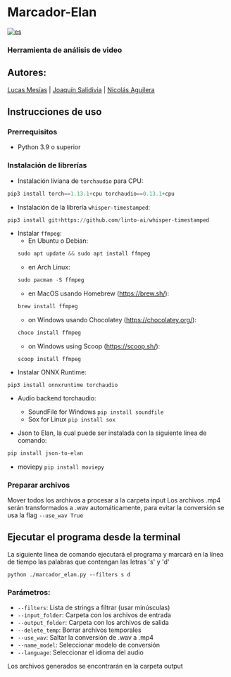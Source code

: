# Marcador-Elan
[![es](https://img.shields.io/badge/lang-es-yellow.svg)](https://github.com/Klefur/Marcador-Elan/blob/main/README.es.md)
### Herramienta de análisis de video

## Autores: 
[Lucas Mesías](https://www.github.com/Skyrdow) | [Joaquín Salidivia](https://www.github.com/Skyrdow) | [Nicolás Aguilera](https://www.github.com/Skyrdow)

## Instrucciones de uso
### Prerrequisitos
* Python 3.9 o superior

### Instalación de librerías
* Instalación liviana de ``torchaudio`` para CPU:
```python
pip3 install torch==1.13.1+cpu torchaudio==0.13.1+cpu
```
* Instalación de la librería ``whisper-timestamped``:
```python
pip3 install git+https://github.com/linto-ai/whisper-timestamped
```
* Instalar ``ffmpeg``:
    * En Ubuntu o Debian:
    ```python
    sudo apt update && sudo apt install ffmpeg
    ```
    * en Arch Linux:
    ```python
    sudo pacman -S ffmpeg
    ```
    * en MacOS usando Homebrew (https://brew.sh/):
    ```python
    brew install ffmpeg
    ```
    * on Windows usando Chocolatey (https://chocolatey.org/):
    ```python
    choco install ffmpeg
    ```
    * on Windows using Scoop (https://scoop.sh/):
    ```
    scoop install ffmpeg
    ```
* Instalar ONNX Runtime:
```
pip3 install onnxruntime torchaudio
```
* Audio backend torchaudio:
    * SoundFile for Windows ```pip install soundfile```
    * Sox for Linux ```pip install sox```

* Json to Elan, la cual puede ser instalada con la siguiente línea de comando:
```python
pip install json-to-elan
```
* moviepy ```pip install moviepy```

### Preparar archivos
Mover todos los archivos a procesar a la carpeta input
Los archivos .mp4 serán transformados a .wav automáticamente, para evitar la conversión se usa la flag ``--use_wav True``

## Ejecutar el programa desde la terminal
La siguiente línea de comando ejecutará el programa y marcará en la línea de tiempo las palabras que contengan las letras 's' y 'd'
```
python ./marcador_elan.py --filters s d
```
### Parámetros:
* ``--filters``: Lista de strings a filtrar (usar minúsculas)
* ``--input_folder``: Carpeta con los archivos de entrada
* ``--output_folder``: Carpeta con los archivos de salida
* ``--delete_temp``: Borrar archivos temporales
* ``--use_wav``: Saltar la conversión de .wav a .mp4
* ``--name_model``: Seleccionar modelo de conversión
* ``--language``: Seleccionar el idioma del audio

Los archivos generados se encontrarán en la carpeta output